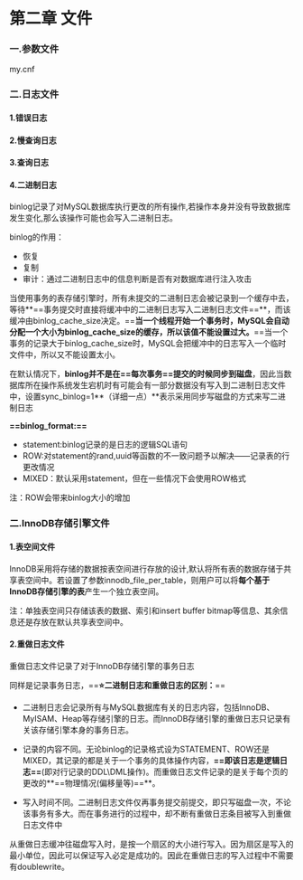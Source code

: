 # 第二章 文件

### 一.参数文件

my.cnf

### 二.日志文件

#### 1.错误日志

#### 2.慢查询日志

#### 3.查询日志

#### 4.二进制日志

binlog记录了对MySQL数据库执行更改的所有操作,若操作本身并没有导致数据库发生变化,那么该操作可能也会写入二进制日志。

binlog的作用：

* 恢复
* 复制
* 审计：通过二进制日志中的信息判断是否有对数据库进行注入攻击

当使用事务的表存储引擎时，所有未提交的二进制日志会被记录到一个缓存中去，等待**==事务提交时直接将缓冲中的二进制日志写入二进制日志文件==**，而该缓冲由binlog_cache_size决定。==**当一个线程开始一个事务时，MySQL会自动分配一个大小为binlog_cache_size的缓存，所以该值不能设置过大。**==当一个事务的记录大于binlog_cache_size时，MySQL会把缓冲中的日志写入一个临时文件中，所以又不能设置太小。

在默认情况下，**binlog并不是在==每次事务==提交的时候同步到磁盘**，因此当数据库所在操作系统发生宕机时有可能会有一部分数据没有写入到二进制日志文件中，设置sync_binlog=1**（详细一点）**表示采用同步写磁盘的方式来写二进制日志

**==binlog_format:==**

* statement:binlog记录的是日志的逻辑SQL语句
* ROW:对statement的rand,uuid等函数的不一致问题予以解决——记录表的行更改情况
* MIXED：默认采用statement，但在一些情况下会使用ROW格式

注：ROW会带来binlog大小的增加

### 二.InnoDB存储引擎文件

#### 1.表空间文件

InnoDB采用将存储的数据按表空间进行存放的设计,默认将所有表的数据存储于共享表空间中。若设置了参数innodb_file_per_table，则用户可以将**每个基于InnoDB存储引擎的表**产生一个独立表空间。

注：单独表空间只存储该表的数据、索引和insert buffer bitmap等信息、其余信息还是存放在默认共享表空间中。

#### 2.重做日志文件

重做日志文件记录了对于InnoDB存储引擎的事务日志

同样是记录事务日志，==**⭐二进制日志和重做日志的区别：**==

* 二进制日志会记录所有与MySQL数据库有关的日志内容，包括InnoDB、MyISAM、Heap等存储引擎的日志。而InnoDB存储引擎的重做日志只记录有关该存储引擎本身的事务日志。
* 记录的内容不同。无论binlog的记录格式设为STATEMENT、ROW还是MIXED，其记录的都是关于一个事务的具体操作内容，**==即该日志是逻辑日志==**(即对行记录的DDL\DML操作)。而重做日志文件记录的是关于每个页的更改的**==物理情况(偏移量等)==**。

* 写入时间不同。二进制日志文件仅再事务提交前提交，即只写磁盘一次，不论该事务有多大。而在事务进行的过程中，却不断有重做日志条目被写入到重做日志文件中

从重做日志缓冲往磁盘写入时，是按一个扇区的大小进行写入。因为扇区是写入的最小单位，因此可以保证写入必定是成功的。因此在重做日志的写入过程中不需要有doublewrite。


